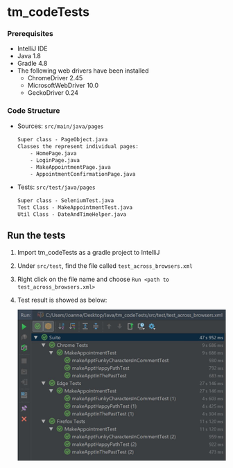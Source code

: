 # tm_codeTests

### Prerequisites

- IntelliJ IDE
- Java 1.8
- Gradle 4.8
- The following web drivers have been installed
    - ChromeDriver 2.45
    - MicrosoftWebDriver 10.0
    - GeckoDriver 0.24
    
### Code Structure

- Sources: `src/main/java/pages`

    ```
    Super class - PageObject.java
    Classes the represent individual pages:
        - HomePage.java
        - LoginPage.java
        - MakeAppointmentPage.java
        - AppointmentConfirmationPage.java
    ```

- Tests: `src/test/java/pages`

    ```
    Super class - SeleniumTest.java
    Test Class - MakeAppointmentTest.java
    Util Class - DateAndTimeHelper.java
    ```

 ## Run the tests

   1. Import tm_codeTests as a gradle project to IntelliJ
   2. Under `src/test`, find the file called `test_across_browsers.xml`
   3. Right click on the file name and choose `Run <path to test_across_browsers.xml>`
   4. Test result is showed as below:
   
        ![Screenshot](images/testResult.jpg?raw=true)

